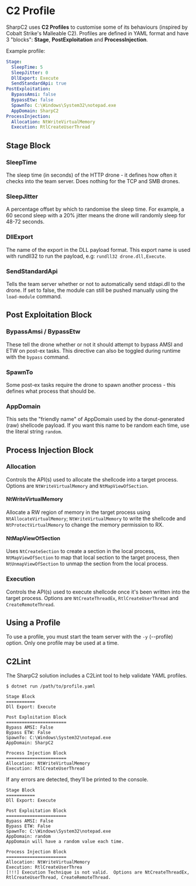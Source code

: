 # C2 Profile

SharpC2 uses **C2 Profiles** to customise some of its behaviours (inspired by Cobalt Strike's Malleable C2).  Profiles are defined in YAML format and have 3 "blocks": **Stage**, **PostExploitation** and **ProcessInjection**.

Example profile:

```yaml
Stage:
  SleepTime: 5
  SleepJitter: 0
  DllExport: Execute
  SendStandardApi: true
PostExploitation:
  BypassAmsi: false
  BypassEtw: false
  SpawnTo: C:\Windows\System32\notepad.exe
  AppDomain: SharpC2
ProcessInjection:
  Allocation: NtWriteVirtualMemory
  Execution: RtlCreateUserThread
```

## Stage Block
### SleepTime
The sleep time (in seconds) of the HTTP drone - it defines how often it checks into the team server. Does nothing for the TCP and SMB drones.

### SleepJitter
A percentage offset by which to randomise the sleep time. For example, a 60 second sleep with a 20% jitter means the drone will randomly sleep for 48-72 seconds.

### DllExport
The name of the export in the DLL payload format.  This export name is used with rundll32 to run the payload, e.g: `rundll32 drone.dll,Execute`.

### SendStandardApi
Tells the team server whether or not to automatically send stdapi.dll to the drone.  If set to false, the module can still be pushed manually using the `load-module` command.

## Post Exploitation Block
### BypassAmsi / BypassEtw
These tell the drone whether or not it should attempt to bypass AMSI and ETW on post-ex tasks.  This directive can also be toggled during runtime with the `bypass` command.

### SpawnTo
Some post-ex tasks require the drone to spawn another process - this defines what process that should be.

### AppDomain
This sets the "friendly name" of AppDomain used by the donut-generated (raw) shellcode payload. If you want this name to be random each time, use the literal string `random`.

## Process Injection Block
### Allocation
Controls the API(s) used to allocate the shellcode into a target process.  Options are `NtWriteVirtualMemory` and `NtMapViewOfSection`.

#### NtWriteVirtualMemory
Allocate a RW region of memory in the target process using `NtAllocateVirtualMemory`; `NtWriteVirtualMemory` to write the shellcode and `NtProtectVirtualMemory` to change the memory permission to RX.

#### NtMapViewOfSection
Uses `NtCreateSection` to create a section in the local process, `NtMapViewOfSection` to map that local section to the target process, then `NtUnmapViewOfSection` to unmap the section from the local process.

### Execution
Controls the API(s) used to execute shellcode once it's been written into the target process.  Options are `NtCreateThreadEx`, `RtlCreateUserThread` and `CreateRemoteThread`.

## Using a Profile
To use a profile, you must start the team server with the `-y` (--profile) option.  Only one profile may be used at a time.

## C2Lint
The SharpC2 solution includes a C2Lint tool to help validate YAML profiles.

```
$ dotnet run /path/to/profile.yaml

Stage Block
===========
Dll Export: Execute

Post Exploitation Block
=======================
Bypass AMSI: False
Bypass ETW: False
SpawnTo: C:\Windows\System32\notepad.exe
AppDomain: SharpC2

Process Injection Block
=======================
Allocation: NtWriteVirtualMemory
Execution: RtlCreateUserThread
```

If any errors are detected, they'll be printed to the console.

```
Stage Block
===========
Dll Export: Execute

Post Exploitation Block
=======================
Bypass AMSI: False
Bypass ETW: False
SpawnTo: C:\Windows\System32\notepad.exe
AppDomain: random
AppDomain will have a random value each time.

Process Injection Block
=======================
Allocation: NtWriteVirtualMemory
Execution: RtlCreateUserThrea
[!!!] Execution Technique is not valid.  Options are NtCreateThreadEx, RtlCreateUserThread, CreateRemoteThread.
```